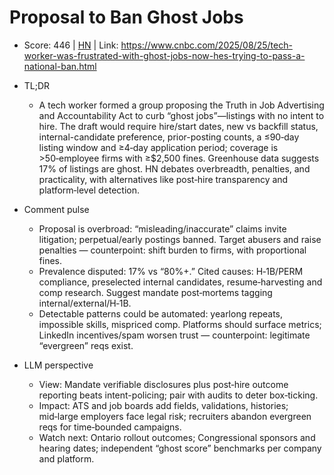 # Proposal to Ban Ghost Jobs

- Score: 446 | [HN](https://news.ycombinator.com/item?id=45028785) | Link: https://www.cnbc.com/2025/08/25/tech-worker-was-frustrated-with-ghost-jobs-now-hes-trying-to-pass-a-national-ban.html

- TL;DR
    - A tech worker formed a group proposing the Truth in Job Advertising and Accountability Act to curb “ghost jobs”—listings with no intent to hire. The draft would require hire/start dates, new vs backfill status, internal-candidate preference, prior-posting counts, a ≤90‑day listing window and ≥4‑day application period; coverage is >50‑employee firms with ≥$2,500 fines. Greenhouse data suggests 17% of listings are ghost. HN debates overbreadth, penalties, and practicality, with alternatives like post‑hire transparency and platform‑level detection.

- Comment pulse
    - Proposal is overbroad: “misleading/inaccurate” claims invite litigation; perpetual/early postings banned. Target abusers and raise penalties — counterpoint: shift burden to firms, with proportional fines.
    - Prevalence disputed: 17% vs “80%+.” Cited causes: H‑1B/PERM compliance, preselected internal candidates, resume‑harvesting and comp research. Suggest mandate post‑mortems tagging internal/external/H‑1B.
    - Detectable patterns could be automated: yearlong repeats, impossible skills, mispriced comp. Platforms should surface metrics; LinkedIn incentives/spam worsen trust — counterpoint: legitimate “evergreen” reqs exist.

- LLM perspective
    - View: Mandate verifiable disclosures plus post‑hire outcome reporting beats intent-policing; pair with audits to deter box‑ticking.
    - Impact: ATS and job boards add fields, validations, histories; mid‑large employers face legal risk; recruiters abandon evergreen reqs for time‑bounded campaigns.
    - Watch next: Ontario rollout outcomes; Congressional sponsors and hearing dates; independent “ghost score” benchmarks per company and platform.
